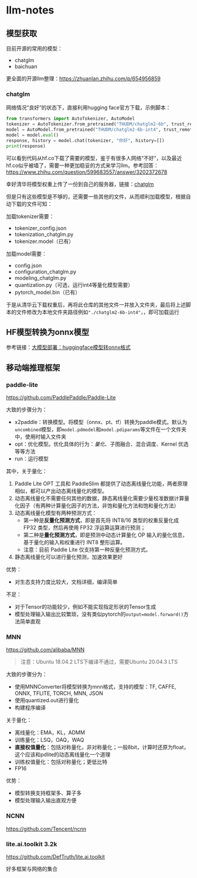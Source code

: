 # llm-notes

## 模型获取

目前开源的常用的模型：
- chatglm
- baichuan

更全面的开源llm整理：<https://zhuanlan.zhihu.com/p/654956859>

### chatglm

网络情况“良好”的状态下，直接利用hugging face官方下载，示例脚本：
```py
from transformers import AutoTokenizer, AutoModel
tokenizer = AutoTokenizer.from_pretrained("THUDM/chatglm2-6b", trust_remote_code=True)
model = AutoModel.from_pretrained("THUDM/chatglm2-6b-int4", trust_remote_code=True).float()
model = model.eval()
response, history = model.chat(tokenizer, "你好", history=[])
print(response)
```

可以看到代码从hf.co下载了需要的模型，鉴于有很多人网络“不好”，以及最近hf.co似乎被墙了，需要一种更加稳妥的方式来学习llm。参考回答：<https://www.zhihu.com/question/599683557/answer/3202372678>

幸好清华将模型权重上传了一份到自己的服务器，链接：[chatglm](https://cloud.tsinghua.edu.cn/d/674208019e314311ab5c/)

但是只有这些模型是不够的，还需要一些其他的文件，从而顺利加载模型，根据自动下载的文件可知：

加载tokenizer需要：
- tokenizer_config.json
- tokenization_chatglm.py
- tokenizer.model（已有）

加载model需要：
- config.json
- configuration_chatglm.py
- modeling_chatglm.py
- quantization.py（可选，运行int4等量化模型需要）
- pytorch_model.bin（已有）

于是从清华云下载权重后，再将此仓库的其他文件一并放入文件夹，最后将上述脚本的文件修改为本地文件夹路径例如`"./chatglm2-6b-int4"`，，即可加载运行

## HF模型转换为onnx模型

参考链接：[大模型部署：huggingface模型转onnx格式](https://zhuanlan.zhihu.com/p/660330173)

## 移动端推理框架

### paddle-lite

<https://github.com/PaddlePaddle/Paddle-Lite>

大致的步骤分为：

- x2paddle：转换模型。将模型（onnx、pt、tf）转换为paddle模式。默认为`uncombined`模型，即`model.pdmodel`和`model.pdiparams`等文件在一个文件夹中，使用时输入文件夹
- opt：优化模型。优化具体的行为：*量化*、子图融合、混合调度、Kernel 优选等等方法
- run：运行模型

其中，关于量化：
1. Paddle Lite OPT 工具和 PaddleSlim 都提供了动态离线量化功能，两者原理相似，都可以产出动态离线量化的模型。
2. 动态离线量化不需要任何其他的数据，静态离线量化需要少量校准数据计算量化因子（有两种计算量化因子的方法，非饱和量化方法和饱和量化方法）
3. 动态离线量化模型有两种预测方式：
    - 第一种是**反量化预测方式**，即是首先将 INT8/16 类型的权重反量化成 FP32 类型，然后再使用 FP32 浮运算运算进行预测；
    - 第二种是**量化预测方式**，即是预测中动态计算量化 OP 输入的量化信息，基于量化的输入和权重进行 INT8 整形运算。
    - 注意：目前 Paddle Lite 仅支持第一种反量化预测方式。
4. 静态离线量化可以进行量化预测，加速效果更好

优势：
- 对生态支持力度比较大，文档详细，编译简单

不足：
- 对于Tensor的功能较少，例如不能实现指定形状的Tensor生成
- 模型处理输入输出比较繁琐，没有类似pytorch的`output=model.forward()`方法简单直观

### MNN

<https://github.com/alibaba/MNN>

> 注意：Ubuntu 18.04.2 LTS下编译不通过，需要Ubuntu 20.04.3 LTS

大致的步骤分为：
- 使用MNNConverter将模型转换为mnn格式，支持的模型：TF, CAFFE, ONNX, TFLITE, TORCH, MNN, JSON
- 使用quantized.out进行量化
- 构建程序编译

关于量化：
- 离线量化：EMA，KL，ADMM
- 训练量化：LSQ，OAQ，WAQ
- **直接权值量化**：包括对称量化，非对称量化；一般8bit，计算时还原为float，这个应该和pdlite的动态离线量化一个道理
- 训练权值量化：包括对称量化；更低比特
- FP16

优势：
- 模型转换支持框架多、算子多
- 模型处理输入输出直观方便

### NCNN

<https://github.com/Tencent/ncnn>

### lite.ai.toolkit 3.2k

<https://github.com/DefTruth/lite.ai.toolkit>

好多框架与网络的集合
